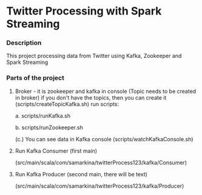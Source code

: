 # Twitter Processing with Spark Streaming

### Description

This project processing data from Twitter using Kafka, Zookeeper and Spark Streaming

### Parts of the project

1. Broker - it is zookeeper and kafka in console (Topic needs to be created in broker)
if you don't have the topics, then you can create it (scripts/createTopicKafka.sh)
run scripts:

    a. scripts/runKafka.sh

    b. scripts/runZookeeper.sh

    (c.) You can see data in Kafka console (scripts/watchKafkaConsole.sh)

2. Run Kafka Consumer (first main)

    (src/main/scala/com/samarkina/twitterProcess123/kafka/Consumer)

3. Run Kafka Producer (second main, there will be text)

    (src/main/scala/com/samarkina/twitterProcess123/kafka/Producer)
